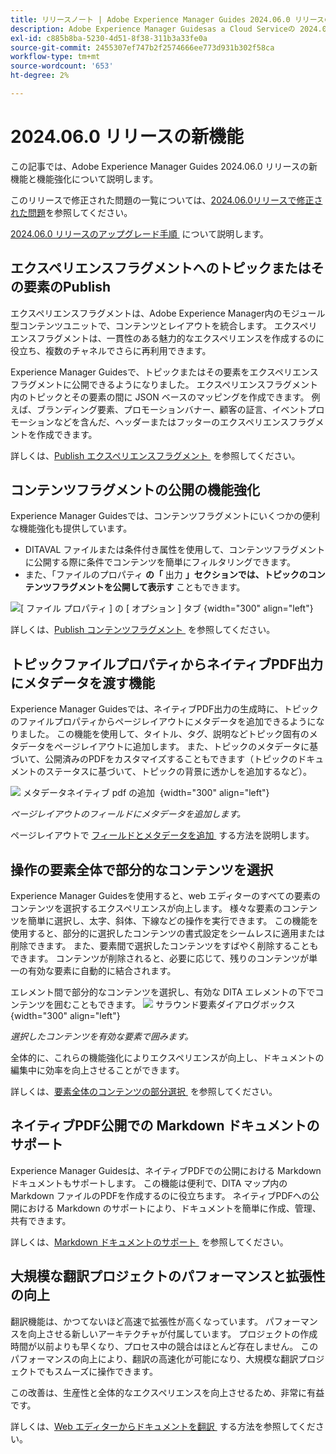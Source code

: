 ```yaml
---
title: リリースノート | Adobe Experience Manager Guides 2024.06.0 リリースの新機能
description: Adobe Experience Manager Guidesas a Cloud Serviceの 2024.06.0 リリースの新機能と機能強化について説明します。
exl-id: c885b8ba-5230-4d51-8f38-311b3a33fe0a
source-git-commit: 2455307ef747b2f2574666ee773d931b302f58ca
workflow-type: tm+mt
source-wordcount: '653'
ht-degree: 2%

---
```


# 2024.06.0 リリースの新機能

この記事では、Adobe Experience Manager Guides 2024.06.0 リリースの新機能と機能強化について説明します。

このリリースで修正された問題の一覧については、[2024.06.0リリースで修正された問題](fixed-issues-2024-06-0.md)を参照してください。

[2024.06.0 リリースのアップグレード手順 &#x200B;](upgrade-instructions-2024-06-0.md) について説明します。


## エクスペリエンスフラグメントへのトピックまたはその要素のPublish

エクスペリエンスフラグメントは、Adobe Experience Manager内のモジュール型コンテンツユニットで、コンテンツとレイアウトを統合します。 エクスペリエンスフラグメントは、一貫性のある魅力的なエクスペリエンスを作成するのに役立ち、複数のチャネルでさらに再利用できます。


Experience Manager Guidesで、トピックまたはその要素をエクスペリエンスフラグメントに公開できるようになりました。 エクスペリエンスフラグメント内のトピックとその要素の間に JSON ベースのマッピングを作成できます。 例えば、ブランディング要素、プロモーションバナー、顧客の証言、イベントプロモーションなどを含んだ、ヘッダーまたはフッターのエクスペリエンスフラグメントを作成できます。




詳しくは、[Publish エクスペリエンスフラグメント &#x200B;](../user-guide/publish-experience-fragment.md) を参照してください。


## コンテンツフラグメントの公開の機能強化

Experience Manager Guidesでは、コンテンツフラグメントにいくつかの便利な機能強化も提供しています。

- DITAVAL ファイルまたは条件付き属性を使用して、コンテンツフラグメントに公開する際に条件でコンテンツを簡単にフィルタリングできます。
- また、「ファイルのプロパティ **の「** 出力 **」セクションでは、トピックのコンテンツフラグメントを公開して表示す** こともできます。

![[ ファイル プロパティ ] の [ オプション ] タブ &#x200B;](./assets/file-properties-outputs-tab.png){width="300" align="left"}

詳しくは、[Publish コンテンツフラグメント &#x200B;](../user-guide/publish-content-fragment.md) を参照してください。


## トピックファイルプロパティからネイティブPDF出力にメタデータを渡す機能

Experience Manager Guidesでは、ネイティブPDF出力の生成時に、トピックのファイルプロパティからページレイアウトにメタデータを追加できるようになりました。 この機能を使用して、タイトル、タグ、説明などトピック固有のメタデータをページレイアウトに追加します。 また、トピックのメタデータに基づいて、公開済みのPDFをカスタマイズすることもできます（トピックのドキュメントのステータスに基づいて、トピックの背景に透かしを追加するなど）。

![&#x200B; メタデータネイティブ pdf の追加 &#x200B;](./assets/add-metadata-native-pdf.png) {width="300" align="left"}

*ページレイアウトのフィールドにメタデータを追加します。*

ページレイアウトで [&#x200B; フィールドとメタデータを追加 &#x200B;](../native-pdf/design-page-layout.md#add-fields-metadata) する方法を説明します。

## 操作の要素全体で部分的なコンテンツを選択

Experience Manager Guidesを使用すると、web エディターのすべての要素のコンテンツを選択するエクスペリエンスが向上します。 様々な要素のコンテンツを簡単に選択し、太字、斜体、下線などの操作を実行できます。 この機能を使用すると、部分的に選択したコンテンツの書式設定をシームレスに適用または削除できます。 また、要素間で選択したコンテンツをすばやく削除することもできます。 コンテンツが削除されると、必要に応じて、残りのコンテンツが単一の有効な要素に自動的に結合されます。

エレメント間で部分的なコンテンツを選択し、有効な DITA エレメントの下でコンテンツを囲むこともできます。
![&#x200B; サラウンド要素ダイアログボックス &#x200B;](./assets/surround-element.png) {width="300" align="left"}

*選択したコンテンツを有効な要素で囲みます。*

全体的に、これらの機能強化によりエクスペリエンスが向上し、ドキュメントの編集中に効率を向上させることができます。

詳しくは、[&#x200B; 要素全体のコンテンツの部分選択 &#x200B;](../user-guide/web-editor-edit-topics.md#partial-selection-of-content-across-elements) を参照してください。

## ネイティブPDF公開での Markdown ドキュメントのサポート

Experience Manager Guidesは、ネイティブPDFでの公開における Markdown ドキュメントもサポートします。 この機能は便利で、DITA マップ内の Markdown ファイルのPDFを作成するのに役立ちます。 ネイティブPDFへの公開における Markdown のサポートにより、ドキュメントを簡単に作成、管理、共有できます。

詳しくは、[Markdown ドキュメントのサポート &#x200B;](../web-editor/native-pdf-web-editor.md#support-for-markdown-documents) を参照してください。


## 大規模な翻訳プロジェクトのパフォーマンスと拡張性の向上

翻訳機能は、かつてないほど高速で拡張性が高くなっています。 パフォーマンスを向上させる新しいアーキテクチャが付属しています。 プロジェクトの作成時間が以前よりも早くなり、プロセス中の競合はほとんど存在しません。 このパフォーマンスの向上により、翻訳の高速化が可能になり、大規模な翻訳プロジェクトでもスムーズに操作できます。

この改善は、生産性と全体的なエクスペリエンスを向上させるため、非常に有益です。

詳しくは、[Web エディターからドキュメントを翻訳 &#x200B;](../user-guide/translate-documents-web-editor.md) する方法を参照してください。
